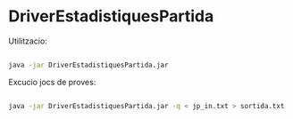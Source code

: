 # DriverEstadistiquesPartida

Utilitzacio:

```sh

java -jar DriverEstadistiquesPartida.jar

```

Excucio jocs de proves:

```sh

java -jar DriverEstadistiquesPartida.jar -q < jp_in.txt > sortida.txt

```
